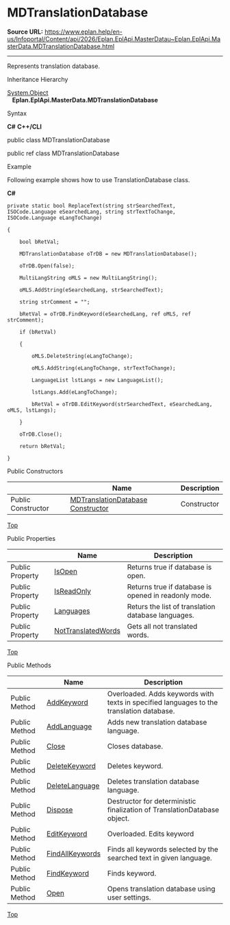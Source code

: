 # MDTranslationDatabase

**Source URL:** https://www.eplan.help/en-us/Infoportal/Content/api/2026/Eplan.EplApi.MasterDatau~Eplan.EplApi.MasterData.MDTranslationDatabase.html

---

Represents translation database.

Inheritance Hierarchy

[System.Object](#)  
   **Eplan.EplApi.MasterData.MDTranslationDatabase**

Syntax

**C#**
**C++/CLI**


public class MDTranslationDatabase

public ref class MDTranslationDatabase


Example

Following example shows how to use TranslationDatabase class.

**C#**

```
private static bool ReplaceText(string strSearchedText, ISOCode.Language eSearchedLang, string strTextToChange, ISOCode.Language eLangToChange)

{

    bool bRetVal;

    MDTranslationDatabase oTrDB = new MDTranslationDatabase();

    oTrDB.Open(false);

    MultiLangString oMLS = new MultiLangString();

    oMLS.AddString(eSearchedLang, strSearchedText);

    string strComment = "";

    bRetVal = oTrDB.FindKeyword(eSearchedLang, ref oMLS, ref strComment);

    if (bRetVal)

    {

        oMLS.DeleteString(eLangToChange);

        oMLS.AddString(eLangToChange, strTextToChange);

        LanguageList lstLangs = new LanguageList();

        lstLangs.Add(eLangToChange);

        bRetVal = oTrDB.EditKeyword(strSearchedText, eSearchedLang, oMLS, lstLangs);

    }

    oTrDB.Close();

    return bRetVal;

}

```

Public Constructors

|  | Name | Description |
| --- | --- | --- |
| Public Constructor | [MDTranslationDatabase Constructor](Eplan.EplApi.MasterDatau~Eplan.EplApi.MasterData.MDTranslationDatabase~_ctor.html) | Constructor |

[Top](#top)

Public Properties

|  | Name | Description |
| --- | --- | --- |
| Public Property | [IsOpen](Eplan.EplApi.MasterDatau~Eplan.EplApi.MasterData.MDTranslationDatabase~IsOpen.html) | Returns true if database is open. |
| Public Property | [IsReadOnly](Eplan.EplApi.MasterDatau~Eplan.EplApi.MasterData.MDTranslationDatabase~IsReadOnly.html) | Returns true if database is opened in readonly mode. |
| Public Property | [Languages](Eplan.EplApi.MasterDatau~Eplan.EplApi.MasterData.MDTranslationDatabase~Languages.html) | Returs the list of translation database languages. |
| Public Property | [NotTranslatedWords](Eplan.EplApi.MasterDatau~Eplan.EplApi.MasterData.MDTranslationDatabase~NotTranslatedWords.html) | Gets all not translated words. |

[Top](#top)

Public Methods

|  | Name | Description |
| --- | --- | --- |
| Public Method | [AddKeyword](Eplan.EplApi.MasterDatau~Eplan.EplApi.MasterData.MDTranslationDatabase~AddKeyword.html) | Overloaded. Adds keywords with texts in specified languages to the translation database. |
| Public Method | [AddLanguage](Eplan.EplApi.MasterDatau~Eplan.EplApi.MasterData.MDTranslationDatabase~AddLanguage.html) | Adds new translation database language. |
| Public Method | [Close](Eplan.EplApi.MasterDatau~Eplan.EplApi.MasterData.MDTranslationDatabase~Close.html) | Closes database. |
| Public Method | [DeleteKeyword](Eplan.EplApi.MasterDatau~Eplan.EplApi.MasterData.MDTranslationDatabase~DeleteKeyword.html) | Deletes keyword. |
| Public Method | [DeleteLanguage](Eplan.EplApi.MasterDatau~Eplan.EplApi.MasterData.MDTranslationDatabase~DeleteLanguage.html) | Deletes translation database language. |
| Public Method | [Dispose](Eplan.EplApi.MasterDatau~Eplan.EplApi.MasterData.MDTranslationDatabase~Dispose().html) | Destructor for deterministic finalization of TranslationDatabase object. |
| Public Method | [EditKeyword](Eplan.EplApi.MasterDatau~Eplan.EplApi.MasterData.MDTranslationDatabase~EditKeyword.html) | Overloaded. Edits keyword |
| Public Method | [FindAllKeywords](Eplan.EplApi.MasterDatau~Eplan.EplApi.MasterData.MDTranslationDatabase~FindAllKeywords.html) | Finds all keywords selected by the searched text in given language. |
| Public Method | [FindKeyword](Eplan.EplApi.MasterDatau~Eplan.EplApi.MasterData.MDTranslationDatabase~FindKeyword.html) | Finds keyword. |
| Public Method | [Open](Eplan.EplApi.MasterDatau~Eplan.EplApi.MasterData.MDTranslationDatabase~Open.html) | Opens translation database using user settings. |

[Top](#top)
